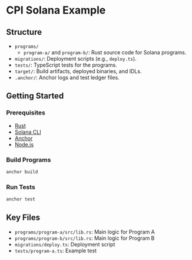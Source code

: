 # CPI Solana Example

## Structure

- `programs/`
  - `program-a/` and `program-b/`: Rust source code for Solana programs.
- `migrations/`: Deployment scripts (e.g., `deploy.ts`).
- `tests/`: TypeScript tests for the programs.
- `target/`: Build artifacts, deployed binaries, and IDLs.
- `.anchor/`: Anchor logs and test ledger files.

## Getting Started

### Prerequisites
- [Rust](https://www.rust-lang.org/tools/install)
- [Solana CLI](https://docs.solana.com/cli/install-solana-cli-tools)
- [Anchor](https://book.anchor-lang.com/chapter_1/installation.html)
- [Node.js](https://nodejs.org/)

### Build Programs
```sh
anchor build
```

### Run Tests
```sh
anchor test
```

## Key Files
- `programs/program-a/src/lib.rs`: Main logic for Program A
- `programs/program-b/src/lib.rs`: Main logic for Program B
- `migrations/deploy.ts`: Deployment script
- `tests/program-a.ts`: Example test


